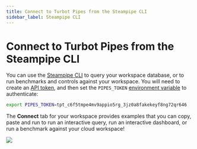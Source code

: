 ```yaml
---
title: Connect to Turbot Pipes from the Steampipe CLI
sidebar_label: Steampipe CLI
---
```


# Connect to Turbot Pipes from the Steampipe CLI

You can use the [Steampipe CLI](https://steampipe.io/downloads) to query your
workspace database, or to run benchmarks and controls against your workspace.
You will need to create an [API token](profile#tokens), and then set
the `PIPES_TOKEN` [environment variable](https://steampipe.io/docs/reference/env-vars/overview)
to authenticate:

```bash
export PIPES_TOKEN=tpt_c6f5tmpe4mv9appio5rg_3jz0a8fakekeyf8ng72qr646
```

The **Connect** tab for your workspace provides examples that you can copy,
paste and run to run an interactive query, run an interactive dashboard, or run
a benchmark against your cloud workspace!

<div style={{"marginTop":"1em", "marginBottom":"1em", "width":"90%"}}>
<img src="/images/docs/pipes/int_cli.png"/>
</div>
